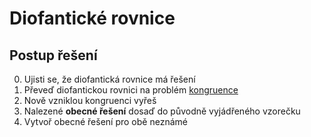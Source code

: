 # Diofantické rovnice


## Postup řešení

0) Ujisti se, že diofantická rovnice má řešení
1) Převeď diofantickou rovnici na problém [kongruence](./kongruence.md)
2) Nově vzniklou kongruenci vyřeš
3) Nalezené __obecné řešení__ dosaď do původně vyjádřeného vzorečku
4) Vytvoř obecné řešení pro obě neznámé